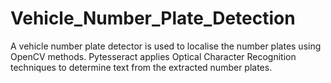 # Vehicle_Number_Plate_Detection
A vehicle number plate detector is used to localise the number plates using OpenCV methods. Pytesseract applies Optical Character Recognition techniques to determine text from the extracted number plates.
